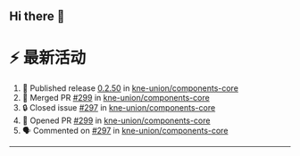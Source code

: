 ## Hi there 👋

<!--

**Here are some ideas to get you started:**

🙋‍♀️ A short introduction - what is your organization all about?
🌈 Contribution guidelines - how can the community get involved?
👩‍💻 Useful resources - where can the community find your docs? Is there anything else the community should know?
🍿 Fun facts - what does your team eat for breakfast?
🧙 Remember, you can do mighty things with the power of [Markdown](https://docs.github.com/github/writing-on-github/getting-started-with-writing-and-formatting-on-github/basic-writing-and-formatting-syntax)
-->


# ⚡ 最新活动

<!--START_SECTION:activity-->
1. 🚀 Published release [0.2.50](https://github.com/kne-union/components-core/releases/tag/0.2.50) in [kne-union/components-core](https://github.com/kne-union/components-core)
2. 🎉 Merged PR [#299](https://github.com/kne-union/components-core/pull/299) in [kne-union/components-core](https://github.com/kne-union/components-core)
3. 🔒 Closed issue [#297](https://github.com/kne-union/components-core/issues/297) in [kne-union/components-core](https://github.com/kne-union/components-core)
4. 💪 Opened PR [#299](https://github.com/kne-union/components-core/pull/299) in [kne-union/components-core](https://github.com/kne-union/components-core)
5. 🗣 Commented on [#297](https://github.com/kne-union/components-core/issues/297#issuecomment-2413266037) in [kne-union/components-core](https://github.com/kne-union/components-core)
<!--END_SECTION:activity-->

---
